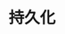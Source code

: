 ---
title: 持久化
icon: redis_durability
dir:
  order: 3
  collapsible: false
index: false
article: false
timeline: false
---